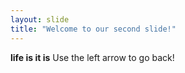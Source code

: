 ```yaml
---
layout: slide
title: "Welcome to our second slide!"
---
```

**life is it is**
Use the left arrow to go back!
